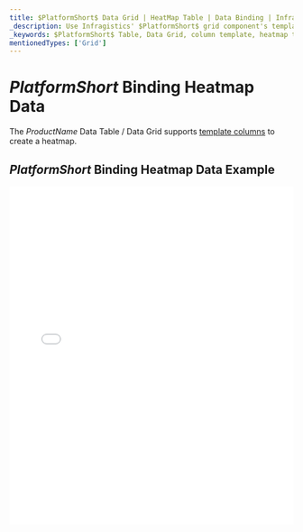 ```yaml
---
title: $PlatformShort$ Data Grid | HeatMap Table | Data Binding | Infragistics
_description: Use Infragistics' $PlatformShort$ grid component's template columns to create a heatmap table. View our $ProductName$ table demos!
_keywords: $PlatformShort$ Table, Data Grid, column template, heatmap table, $ProductName$, data binding, Infragistics
mentionedTypes: ['Grid']
---
```


# $PlatformShort$ Binding Heatmap Data

The $ProductName$ Data Table / Data Grid supports [template columns](data-grid-column-types.md#template-column) to create a heatmap.

## $PlatformShort$ Binding Heatmap Data Example

<div class="sample-container loading" style="height: 600px">
    <iframe id="data-grid-type-heatmap-table-iframe" src='{environment:demosBaseUrl}/grids/data-grid-type-heatmap-table' width="100%" height="100%" seamless frameBorder="0" onload="onXPlatSampleIframeContentLoaded(this);"></iframe>
</div>
<sample-button src="grids/data-grid/type-heatmap-table"></sample-button>
